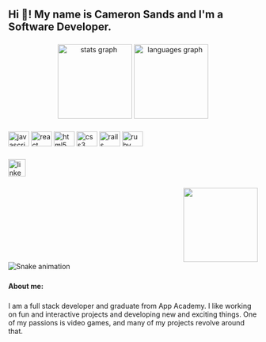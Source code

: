 <h2 align="left">Hi 👋! My name is Cameron Sands and I'm a Software Developer.</h2>

###

<div align="center">
  <img src="https://github-readme-stats.vercel.app/api?hide_title=false&hide_rank=false&show_icons=true&include_all_commits=true&count_private=true&disable_animations=false&theme=dracula&locale=en&hide_border=false&username=killacan" height="150" alt="stats graph"  />
  <img src="https://github-readme-stats.vercel.app/api/top-langs?locale=en&hide_title=false&layout=compact&card_width=320&langs_count=5&theme=dracula&hide_border=false&username=killacan" height="150" alt="languages graph"  />
</div>

###

<div align="left">
  <img src="https://cdn.jsdelivr.net/gh/devicons/devicon/icons/javascript/javascript-original.svg" height="30" width="42" alt="javascript logo"  />
  <img src="https://cdn.jsdelivr.net/gh/devicons/devicon/icons/react/react-original.svg" height="30" width="42" alt="react logo"  />
  <img src="https://cdn.jsdelivr.net/gh/devicons/devicon/icons/html5/html5-original.svg" height="30" width="42" alt="html5 logo"  />
  <img src="https://cdn.jsdelivr.net/gh/devicons/devicon/icons/css3/css3-original.svg" height="30" width="42" alt="css3 logo"  />
  <img src="https://cdn.jsdelivr.net/gh/devicons/devicon/icons/rails/rails-original-wordmark.svg" height="30" width="42" alt="rails logo"  />
  <img src="https://cdn.jsdelivr.net/gh/devicons/devicon/icons/ruby/ruby-original.svg" height="30" width="42" alt="ruby logo"  />
</div>

###

  <a href="https://www.linkedin.com/in/cameron-sands-a97183169/" target="_blank">
    <img src="https://img.shields.io/static/v1?message=LinkedIn&logo=linkedin&label=&color=0077B5&logoColor=white&labelColor=&style=for-the-badge" height="35" alt="linkedin logo"  />
  </a>
</div>

###

<img align="right" height="150" src="https://images-wixmp-ed30a86b8c4ca887773594c2.wixmp.com/f/68d82cff-0d10-4c7b-a248-191095aaf320/dfgrxf3-fd2dfc6a-c5b4-4445-9733-b5913dc973c9.png/v1/fill/w_894,h_894,q_70,strp/astronaut_in_space_by_leisurellama_dfgrxf3-pre.jpg?token=eyJ0eXAiOiJKV1QiLCJhbGciOiJIUzI1NiJ9.eyJzdWIiOiJ1cm46YXBwOjdlMGQxODg5ODIyNjQzNzNhNWYwZDQxNWVhMGQyNmUwIiwiaXNzIjoidXJuOmFwcDo3ZTBkMTg4OTgyMjY0MzczYTVmMGQ0MTVlYTBkMjZlMCIsIm9iaiI6W1t7ImhlaWdodCI6Ijw9MTAyNCIsInBhdGgiOiJcL2ZcLzY4ZDgyY2ZmLTBkMTAtNGM3Yi1hMjQ4LTE5MTA5NWFhZjMyMFwvZGZncnhmMy1mZDJkZmM2YS1jNWI0LTQ0NDUtOTczMy1iNTkxM2RjOTczYzkucG5nIiwid2lkdGgiOiI8PTEwMjQifV1dLCJhdWQiOlsidXJuOnNlcnZpY2U6aW1hZ2Uub3BlcmF0aW9ucyJdfQ.uwhMcAe81lwFwRM4dE9ujAa-AZ9JDoejW2pKjlk6vzQ"  />

###

<br clear="both">

<img src="https://raw.githubusercontent.com/killacan/killacan/blob/output/snake.svg" alt="Snake animation" />

###

<h4 align="left">About me:</h4>

###

<p align="left">I am a full stack developer and graduate from App Academy. I like working on fun and interactive projects and developing new and exciting things. One of my passions is video games, and many of my projects revolve around that.</p>

